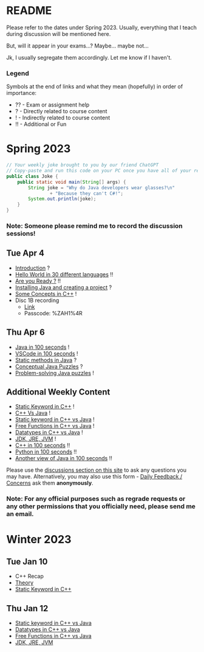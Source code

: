 # README
Please refer to the dates under Spring 2023. Usually, everything that I teach during discussion will be mentioned here.

But, will it appear in your exams...? Maybe... maybe not...

Jk, I usually segregate them accordingly. Let me know if I haven't.

### Legend
Symbols at the end of links and what they mean (hopefully) in order of importance:
- ?? - Exam or assignment help
- ? - Directly related to course content
- ! - Indirectly related to course content
- !! - Additional or Fun

# Spring 2023

```java
// Your weekly joke brought to you by our friend ChatGPT
// Copy-paste and run this code on your PC once you have all of your required software installed
public class Joke {
    public static void main(String[] args) {
        String joke = "Why do Java developers wear glasses?\n"
                + "Because they can't C#!";
        System.out.println(joke);
    }
}
```
### Note: Someone please remind me to record the discussion sessions!

## Tue Apr 4
- [Introduction](Introduction.md) ?
- [Hello World in 30 different languages](https://www.geeksforgeeks.org/hello-world-in-30-different-languages/) !!
- [Are you Ready ?](ReadyJava.md) !!
- [Installing Java and creating a project](InstallJava.md) ?
- [Some Concepts in C++](ConceptsCPP.md) !
- Disc 1B recording
    - [Link](https://ucla.zoom.us/rec/share/tj_bsdTNcYB1754x6MPwDJ0XCtMs3ZRnKTgiuBF1EXQJDYX7_eFAXfic4yf6gCYL.ADabHt8O3rMRKtZA)
    - Passcode: %ZAH1%4R


## Thu Apr 6
- [Java in 100 seconds](https://www.youtube.com/watch?v=l9AzO1FMgM8) !
- [VSCode in 100 seconds](https://www.youtube.com/watch?v=KMxo3T_MTvY) !
- [Static methods in Java](Static_methods.md) ?
- [Conceptual Java Puzzles](ConceptualPuzzles.md) ?
- [Problem-solving Java puzzles](Puzzles.md) !

## Additional Weekly Content
- [Static Keyword in C++](https://github.com/TejasViswa/PIC10B_Disc1B_Disc2B/blob/main/Week_1/static.md) !
- [C++ Vs Java](Theory.md) !
- [Static keyword in C++ vs Java](Static_cpp_java.md) !
- [Free Functions in C++ vs Java](https://arne-mertz.de/2015/05/everything-in-a-class-c-is-not-java/) !
- [Datatypes in C++ vs Java](datatypes.md) !
- [JDK, JRE, JVM](https://www.geeksforgeeks.org/differences-jdk-jre-jvm/) !
- [C++ in 100 seconds](https://www.youtube.com/watch?v=MNeX4EGtR5Y) !!
- [Python in 100 seconds](https://www.youtube.com/watch?v=x7X9w_GIm1s) !!
- [Another view of Java in 100 seconds](https://www.youtube.com/watch?v=m4-HM_sCvtQ) !!

Please use the [discussions section on this site](https://github.com/TejasViswa/PIC20A_Disc/discussions) to ask any questions you may have. 
Alternatively, you may also use this form - [Daily Feedback / Concerns](https://forms.gle/xSVQHMXqSEJjwCseA) ask them **anonymously**. 
### Note: For any official purposes such as regrade requests or any other permissions that you officially need, please send me an email.

# Winter 2023
## Tue Jan 10
- C++ Recap
- [Theory](Theory.md)
- [Static Keyword in C++](https://github.com/TejasViswa/PIC10B_Disc1B_Disc2B/blob/main/Week_1/static.md)

## Thu Jan 12
- [Static keyword in C++ vs Java](Static_cpp_java.md)
- [Datatypes in C++ vs Java](datatypes.md)
- [Free Functions in C++ vs Java](https://arne-mertz.de/2015/05/everything-in-a-class-c-is-not-java/)
- [JDK, JRE, JVM](https://www.geeksforgeeks.org/differences-jdk-jre-jvm/)


